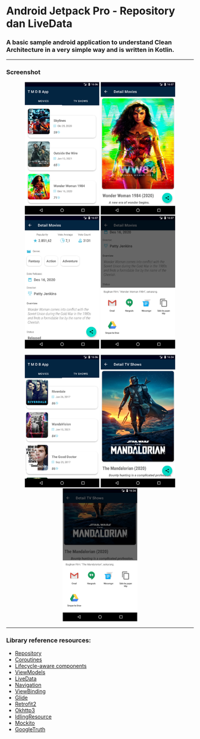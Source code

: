 Android Jetpack Pro - Repository dan LiveData 
===================================

### A basic sample android application to understand Clean Architecture in a very simple way and is written in Kotlin.

--------------------------------------------------------------------------------------------
### Screenshot
<p align="center">
  <img src="https://raw.githubusercontent.com/wily13/MoviesCatalogueApp/master/screenshot/menu_tab_movie.png" width="200">
  <img src="https://raw.githubusercontent.com/wily13/MoviesCatalogueApp/master/screenshot/detail_movies1.png" width="200">
  <img src="https://raw.githubusercontent.com/wily13/MoviesCatalogueApp/master/screenshot/detail_movies2.png" width="200">
  <img src="https://raw.githubusercontent.com/wily13/MoviesCatalogueApp/master/screenshot/detail_movies_share.png" width="200">
</p>

<p align="center">
  <img src="https://raw.githubusercontent.com/wily13/MoviesCatalogueApp/master/screenshot/menu_tab_tvshows.png" width="200">
  <img src="https://raw.githubusercontent.com/wily13/MoviesCatalogueApp/master/screenshot/detail_tvshows.png" width="200">
  <img src="https://raw.githubusercontent.com/wily13/MoviesCatalogueApp/master/screenshot/detail_tvshows_share.png" width="200">
</p>

--------------------------------------------------------------------------------------------
### Library reference resources:

- [Repository](https://developer.android.com/jetpack/guide)
- [Coroutines](https://kotlinlang.org/docs/reference/coroutines-overview.html)
- [Lifecycle-aware components](https://developer.android.com/topic/libraries/architecture/lifecycle)
- [ViewModels](https://developer.android.com/topic/libraries/architecture/viewmodel)
- [LiveData](https://developer.android.com/topic/libraries/architecture/livedata)
- [Navigation](https://developer.android.com/topic/libraries/architecture/navigation/)
- [ViewBinding](https://developer.android.com/topic/libraries/view-binding)
- [Glide](https://github.com/bumptech/glide)
- [Retrofit2](https://github.com/square/retrofit)
- [Okhttp3](https://github.com/square/okhttp/tree/master/okhttp-logging-interceptor)
- [IdlingResource](https://developer.android.com/training/testing/espresso/idling-resource)
- [Mockito](https://github.com/mockito/mockito)
- [GoogleTruth](https://truth.dev/)

